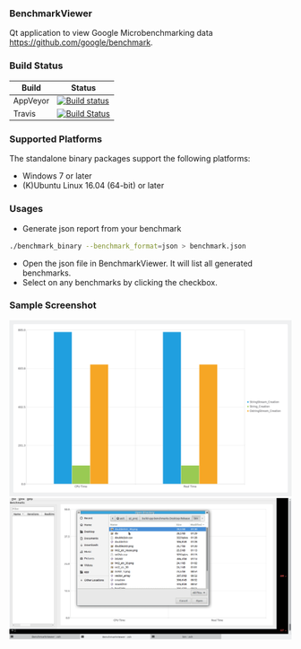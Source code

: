 ### BenchmarkViewer

Qt application to view Google Microbenchmarking data https://github.com/google/benchmark. 

### Build Status
| Build  | Status |
|------- | -------- |
| AppVeyor | [![Build status](https://ci.appveyor.com/api/projects/status/2ryk3cvxmygfp22g?svg=true)](https://ci.appveyor.com/api/projects/status/2ryk3cvxmygfp22g?svg=true) |
| Travis | [![Build Status](https://travis-ci.org/asit-dhal/BenchmarkViewer.svg?branch=master)](https://travis-ci.org/asit-dhal/BenchmarkViewer.svg?branch=master) |


### Supported Platforms

The standalone binary packages support the following platforms:

* Windows 7 or later
* (K)Ubuntu Linux 16.04 (64-bit) or later

### Usages
* Generate json report from your benchmark
```bash
./benchmark_binary --benchmark_format=json > benchmark.json
```
* Open the json file in BenchmarkViewer. It will list all generated benchmarks.
* Select on any benchmarks by clicking the checkbox.

### Sample Screenshot 
![alt text](https://github.com/asit-dhal/BenchmarkViewer/raw/master/screenshot.png "Screenshot of chart view")
![alt text](https://github.com/asit-dhal/BenchmarkViewer/raw/master/app_screenshot.gif "Recording of BenchmarkViewer")

